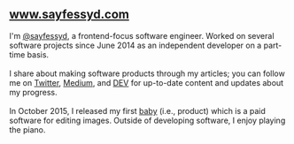 ## www.sayfessyd.com
I'm <a href='https://twitter.com/sayfessyd'>@sayfessyd</a>, a frontend-focus software engineer. Worked on several software projects since June 2014 as an independent developer on a part-time basis. <br /><br /> I share about making software products through my articles; you can follow me on <a href='https://twitter.com/sayfessyd'>Twitter</a>, <a href='https://medium.com/@sayfessyd'>Medium</a>, and <a href='https://dev.to/sayfessyd'>DEV</a> for up-to-date content and updates about my progress. <br /><br /> In October 2015, I released my first <a href='https://www.producthunt.com/posts/lollipop-2-0'>baby</a> (i.e., product) which is a paid software for editing images. Outside of developing software, I enjoy playing the piano.